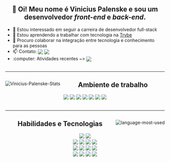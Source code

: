 <div align="center">
  <p>
    <h2>👋 Oi! Meu nome é Vinicius Palenske e sou um desenvolvedor <em>front-end</em> e <em>back-end</em>.</h2>
    <ul align="left">
      <li>👀 Estou interessado em seguir a carreira de desenvolvedor full-stack</li>
      <li>🌱 Estou aprendendo a trabalhar com tecnologia na <a href="https://www.betrybe.com/">Trybe</a></li>
      <li>💞️ Procuro colaborar na integração entre tecnologia e conhecimento para as pessoas</li>
      <li>📫 Contato:
        <span>
          <a href="https://www.linkedin.com/in/vini-palenske/" target="_blank">
            <img align="center" src="https://img.shields.io/badge/LinkedIn-0077B5?style=flat&logo=linkedin&logoColor=white"/></a>
          <a href="https://mail.google.com/mail/?view=cm&fs=1&to=viniciuspalenske@gmail.com" target="_blank">
            <img align="center" src="https://img.shields.io/badge/Gmail-D14836?style=flat&logo=gmail&logoColor=white"/></a>
        </span>
        </li>
      <li>:computer: Atividades recentes ~> <span>
          <a href="https://github.com/palenske/trybe-exercises" target="_blank">
            <img align="center" src="https://img.shields.io/badge/Github-000000?style=flat&logo=github&logoColor=white"/></a>
        </span></li>
        <br>
    </ul>
  </p>
</div>
<hr>
<div align="center">
  <a href="#">
    <img align="left" src="https://github-readme-stats.vercel.app/api?username=palenske&theme=onedark&show_icons=true&hide=stars&custom_title=Minhas%20estatísticas%20no%20GitHub%20" alt="Vinicius-Palenske-Stats"/></a>
  <div align="right">
    <div align="center">
      <h2>Ambiente de trabalho</h2>
      <a href="#"><img href="#" src="https://img.shields.io/badge/Ubuntu-E95420?style=for-the-badge&logo=ubuntu&logoColor=white"/></a>
      <a href="#"><img src="https://img.shields.io/badge/oh_my_zsh-1A2C34?style=for-the-badge&logo=ohmyzsh&logoColor=white"/></a>
      <a href="#"><img src="https://img.shields.io/badge/Zoom-2D8CFF?style=for-the-badge&logo=zoom&logoColor=white"/></a>
      <a href="#"><img src="https://img.shields.io/badge/Visual_Studio_Code-0078D4?style=for-the-badge&logo=visual%20studio%20code&logoColor=white"/></a>
      <a href="#"><img src="https://img.shields.io/badge/Slack-4A154B?style=for-the-badge&logo=slack&logoColor=white"/></a>
      <a href="#"><img src="https://img.shields.io/badge/Google_chrome-4285F4?style=for-the-badge&logo=Google-chrome&logoColor=white"/></a>
      <a href="#"><img src="https://img.shields.io/badge/Trello-0052CC?style=for-the-badge&logo=trello&logoColor=white"/></a>
    </div>
  </div>
</div>
<br>
<hr>
<div align="center">
  <a href="#">
    <img align="right" src="https://github-readme-stats.vercel.app/api/top-langs/?username=palenske&theme=onedark&custom_title=Linguagens%20mais%20usadas&show_icons=true&locale=en" alt="language-most-used"/></a>
  <div align="left">
    <div align="center">
      <h2>Habilidades e Tecnologias</h2>
      <div>
        <a href="#"><img src="https://img.shields.io/badge/Bash-4D4D4D?style=for-the-badge&logo=gnu-bash&logoColor=white"></a>
        <a href="#"><img src="https://img.shields.io/badge/Git-F34F29?style=for-the-badge&logo=git&logoColor=white"></a>
      </div>
      <div>
        <a href="#"><img src="https://img.shields.io/badge/HTML5-E34F26?style=for-the-badge&logo=html5&logoColor=white"/></a>
        <a href="#"><img src="https://img.shields.io/badge/CSS3-1572B6?style=for-the-badge&logo=css3&logoColor=white"/></a>
        <a href="#"><img src="https://img.shields.io/badge/JavaScript-323330?style=for-the-badge&logo=javascript&logoColor=F7DF1E"/></a>
        <a href="#"><img src="https://img.shields.io/badge/React-20232A?style=for-the-badge&logo=react&logoColor=61DAFB"/></a>
      <div/>
      <div>
        <a href="#"><img src="https://img.shields.io/badge/Redux-593D88?style=for-the-badge&logo=redux&logoColor=white"/></a>
        <a href="#"><img src="https://img.shields.io/badge/React_Router-CA4245?style=for-the-badge&logo=react-router&logoColor=white"/></a>
        <a href="#"><img src="https://img.shields.io/badge/Jest-C21325?style=for-the-badge&logo=jest&logoColor=white"/></a>
        <a href="#"><img src="https://img.shields.io/badge/RTL-1A2C34?style=for-the-badge&amp;logo=testing-library&amp;logoColor=E33332"></a>
      </div>
      <div>
        <a href="#"><img src="https://img.shields.io/badge/Node.js-339933?style=for-the-badge&logo=nodedotjs&logoColor=white"/></a>
        <a href="#"><img src="https://img.shields.io/badge/Express.js-000000?style=for-the-badge&logo=express&logoColor=white"/></a>
        <a href="#"><img src="https://img.shields.io/badge/MySQL-4479A1?style=for-the-badge&logo=mysql&logoColor=white"/></a>
        <a href="#"><img src="https://img.shields.io/badge/MongoDB-4EA94B?style=for-the-badge&logo=mongodb&logoColor=white"/></a>
      </div>
    </div>
  </div>
</div>
